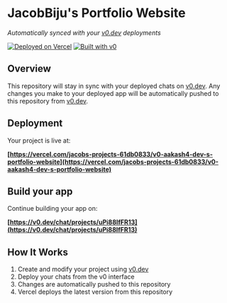 # JacobBiju's Portfolio Website

*Automatically synced with your [v0.dev](https://v0.dev) deployments*

[![Deployed on Vercel](https://img.shields.io/badge/Deployed%20on-Vercel-black?style=for-the-badge&logo=vercel)](https://vercel.com/jacobs-projects-61db0833/v0-aakash4-dev-s-portfolio-website)
[![Built with v0](https://img.shields.io/badge/Built%20with-v0.dev-black?style=for-the-badge)](https://v0.dev/chat/projects/uPi88IfFR13)

## Overview

This repository will stay in sync with your deployed chats on [v0.dev](https://v0.dev).
Any changes you make to your deployed app will be automatically pushed to this repository from [v0.dev](https://v0.dev).

## Deployment

Your project is live at:

**[https://vercel.com/jacobs-projects-61db0833/v0-aakash4-dev-s-portfolio-website](https://vercel.com/jacobs-projects-61db0833/v0-aakash4-dev-s-portfolio-website)**

## Build your app

Continue building your app on:

**[https://v0.dev/chat/projects/uPi88IfFR13](https://v0.dev/chat/projects/uPi88IfFR13)**

## How It Works

1. Create and modify your project using [v0.dev](https://v0.dev)
2. Deploy your chats from the v0 interface
3. Changes are automatically pushed to this repository
4. Vercel deploys the latest version from this repository
